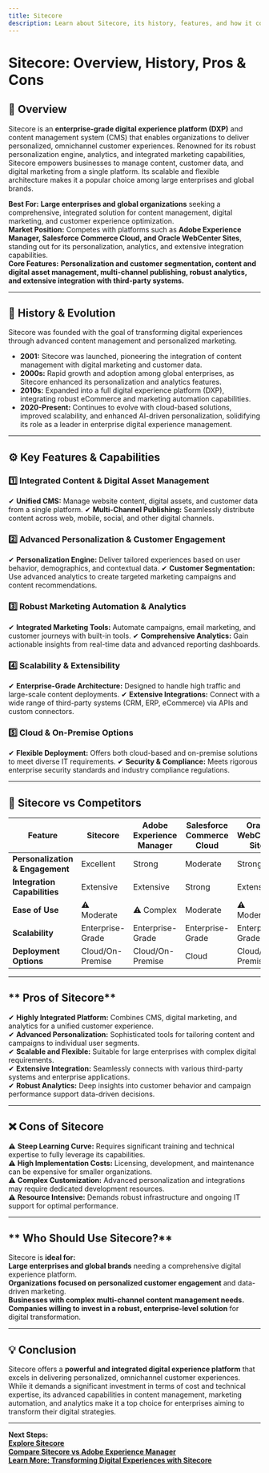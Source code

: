 ```yaml
---
title: Sitecore
description: Learn about Sitecore, its history, features, and how it compares to other enterprise digital experience platforms.
---
```


# **Sitecore: Overview, History, Pros & Cons**

## **📌 Overview**  
Sitecore is an **enterprise-grade digital experience platform (DXP)** and content management system (CMS) that enables organizations to deliver personalized, omnichannel customer experiences. Renowned for its robust personalization engine, analytics, and integrated marketing capabilities, Sitecore empowers businesses to manage content, customer data, and digital marketing from a single platform. Its scalable and flexible architecture makes it a popular choice among large enterprises and global brands.

 **Best For:** **Large enterprises and global organizations** seeking a comprehensive, integrated solution for content management, digital marketing, and customer experience optimization.  
 **Market Position:** Competes with platforms such as **Adobe Experience Manager, Salesforce Commerce Cloud, and Oracle WebCenter Sites**, standing out for its personalization, analytics, and extensive integration capabilities.  
 **Core Features:** **Personalization and customer segmentation, content and digital asset management, multi-channel publishing, robust analytics, and extensive integration with third-party systems.**

---

## **📜 History & Evolution**  
Sitecore was founded with the goal of transforming digital experiences through advanced content management and personalized marketing.

- **2001:** Sitecore was launched, pioneering the integration of content management with digital marketing and customer data.  
- **2000s:** Rapid growth and adoption among global enterprises, as Sitecore enhanced its personalization and analytics features.  
- **2010s:** Expanded into a full digital experience platform (DXP), integrating robust eCommerce and marketing automation capabilities.
- **2020-Present:** Continues to evolve with cloud-based solutions, improved scalability, and enhanced AI-driven personalization, solidifying its role as a leader in enterprise digital experience management.

---

## **⚙️ Key Features & Capabilities**

### **1️⃣ Integrated Content & Digital Asset Management**
✔ **Unified CMS:** Manage website content, digital assets, and customer data from a single platform.
✔ **Multi-Channel Publishing:** Seamlessly distribute content across web, mobile, social, and other digital channels.

### **2️⃣ Advanced Personalization & Customer Engagement**
✔ **Personalization Engine:** Deliver tailored experiences based on user behavior, demographics, and contextual data.
✔ **Customer Segmentation:** Use advanced analytics to create targeted marketing campaigns and content recommendations.

### **3️⃣ Robust Marketing Automation & Analytics**
✔ **Integrated Marketing Tools:** Automate campaigns, email marketing, and customer journeys with built-in tools.
✔ **Comprehensive Analytics:** Gain actionable insights from real-time data and advanced reporting dashboards.

### **4️⃣ Scalability & Extensibility**
✔ **Enterprise-Grade Architecture:** Designed to handle high traffic and large-scale content deployments.
✔ **Extensive Integrations:** Connect with a wide range of third-party systems (CRM, ERP, eCommerce) via APIs and custom connectors.

### **5️⃣ Cloud & On-Premise Options**
✔ **Flexible Deployment:** Offers both cloud-based and on-premise solutions to meet diverse IT requirements.
✔ **Security & Compliance:** Meets rigorous enterprise security standards and industry compliance regulations.

---

## **🔄 Sitecore vs Competitors**

| Feature                        | Sitecore            | Adobe Experience Manager | Salesforce Commerce Cloud | Oracle WebCenter Sites |
|--------------------------------|---------------------|--------------------------|---------------------------|------------------------|
| **Personalization & Engagement** |  Excellent       |  Strong                |  Moderate               |  Strong              |
| **Integration Capabilities**   |  Extensive        |  Extensive             |  Strong                 |  Extensive           |
| **Ease of Use**                | ⚠ Moderate         | ⚠ Complex               |  Moderate               | ⚠ Moderate            |
| **Scalability**                |  Enterprise-Grade |  Enterprise-Grade      |  Enterprise-Grade       |  Enterprise-Grade    |
| **Deployment Options**         |  Cloud/On-Premise |  Cloud/On-Premise      |  Cloud                  |  Cloud/On-Premise    |

---

## ** Pros of Sitecore**  
✔ **Highly Integrated Platform:** Combines CMS, digital marketing, and analytics for a unified customer experience.  
✔ **Advanced Personalization:** Sophisticated tools for tailoring content and campaigns to individual user segments.  
✔ **Scalable and Flexible:** Suitable for large enterprises with complex digital requirements.  
✔ **Extensive Integration:** Seamlessly connects with various third-party systems and enterprise applications.  
✔ **Robust Analytics:** Deep insights into customer behavior and campaign performance support data-driven decisions.

---

## **❌ Cons of Sitecore**  
⚠ **Steep Learning Curve:** Requires significant training and technical expertise to fully leverage its capabilities.  
⚠ **High Implementation Costs:** Licensing, development, and maintenance can be expensive for smaller organizations.  
⚠ **Complex Customization:** Advanced personalization and integrations may require dedicated development resources.  
⚠ **Resource Intensive:** Demands robust infrastructure and ongoing IT support for optimal performance.

---

## ** Who Should Use Sitecore?**  
Sitecore is **ideal for:**  
 **Large enterprises and global brands** needing a comprehensive digital experience platform.  
 **Organizations focused on personalized customer engagement** and data-driven marketing.  
 **Businesses with complex multi-channel content management needs.**  
 **Companies willing to invest in a robust, enterprise-level solution** for digital transformation.

---

## **💡 Conclusion**  
Sitecore offers a **powerful and integrated digital experience platform** that excels in delivering personalized, omnichannel customer experiences. While it demands a significant investment in terms of cost and technical expertise, its advanced capabilities in content management, marketing automation, and analytics make it a top choice for enterprises aiming to transform their digital strategies.

---

 **Next Steps:**  
 **[Explore Sitecore](https://www.sitecore.com/)**  
 **[Compare Sitecore vs Adobe Experience Manager](#)**  
 **[Learn More: Transforming Digital Experiences with Sitecore](#)**
